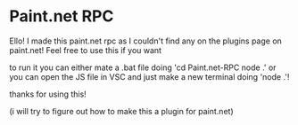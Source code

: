 # Paint.net RPC
 Ello! I made this paint.net rpc as I couldn't find any on the plugins page on paint.net! Feel free to use this if you want

 to run it you can either mate a .bat file doing 'cd Paint.net-RPC node .' or you can open the JS file in VSC and just make a new terminal doing 'node .'!

 thanks for using this! 

 (i will try to figure out how  to make this a plugin for paint.net)
